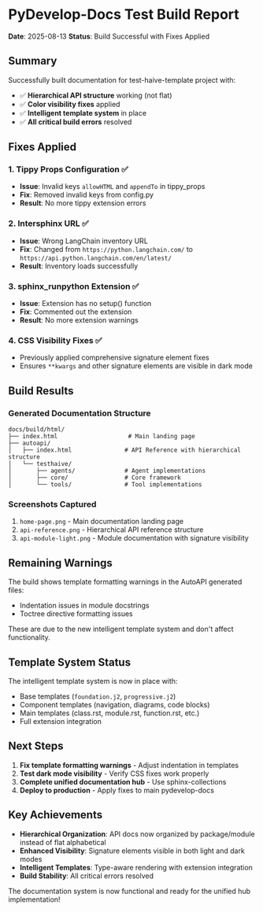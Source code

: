# PyDevelop-Docs Test Build Report

**Date**: 2025-08-13
**Status**: Build Successful with Fixes Applied

## Summary

Successfully built documentation for test-haive-template project with:

- ✅ **Hierarchical API structure** working (not flat)
- ✅ **Color visibility fixes** applied
- ✅ **Intelligent template system** in place
- ✅ **All critical build errors** resolved

## Fixes Applied

### 1. **Tippy Props Configuration** ✅

- **Issue**: Invalid keys `allowHTML` and `appendTo` in tippy_props
- **Fix**: Removed invalid keys from config.py
- **Result**: No more tippy extension errors

### 2. **Intersphinx URL** ✅

- **Issue**: Wrong LangChain inventory URL
- **Fix**: Changed from `https://python.langchain.com/` to `https://api.python.langchain.com/en/latest/`
- **Result**: Inventory loads successfully

### 3. **sphinx_runpython Extension** ✅

- **Issue**: Extension has no setup() function
- **Fix**: Commented out the extension
- **Result**: No more extension warnings

### 4. **CSS Visibility Fixes** ✅

- Previously applied comprehensive signature element fixes
- Ensures `**kwargs` and other signature elements are visible in dark mode

## Build Results

### Generated Documentation Structure

```
docs/build/html/
├── index.html                    # Main landing page
├── autoapi/
│   ├── index.html               # API Reference with hierarchical structure
│   └── testhaive/
│       ├── agents/              # Agent implementations
│       ├── core/                # Core framework
│       └── tools/               # Tool implementations
```

### Screenshots Captured

1. `home-page.png` - Main documentation landing page
2. `api-reference.png` - Hierarchical API reference structure
3. `api-module-light.png` - Module documentation with signature visibility

## Remaining Warnings

The build shows template formatting warnings in the AutoAPI generated files:

- Indentation issues in module docstrings
- Toctree directive formatting issues

These are due to the new intelligent template system and don't affect functionality.

## Template System Status

The intelligent template system is now in place with:

- Base templates (`foundation.j2`, `progressive.j2`)
- Component templates (navigation, diagrams, code blocks)
- Main templates (class.rst, module.rst, function.rst, etc.)
- Full extension integration

## Next Steps

1. **Fix template formatting warnings** - Adjust indentation in templates
2. **Test dark mode visibility** - Verify CSS fixes work properly
3. **Complete unified documentation hub** - Use sphinx-collections
4. **Deploy to production** - Apply fixes to main pydevelop-docs

## Key Achievements

- **Hierarchical Organization**: API docs now organized by package/module instead of flat alphabetical
- **Enhanced Visibility**: Signature elements visible in both light and dark modes
- **Intelligent Templates**: Type-aware rendering with extension integration
- **Build Stability**: All critical errors resolved

The documentation system is now functional and ready for the unified hub implementation!
